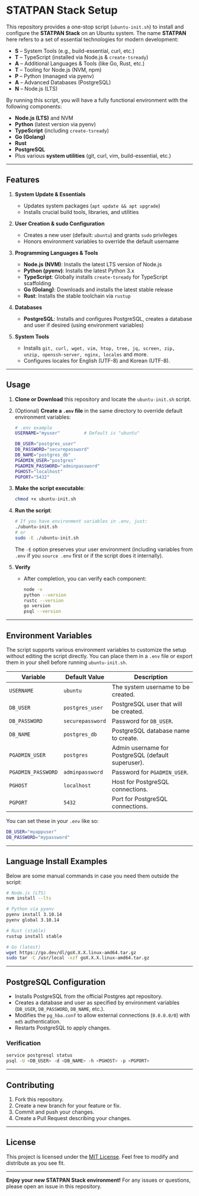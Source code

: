 # STATPAN Stack Setup

This repository provides a one-stop script (`ubuntu-init.sh`) to install and configure the **STATPAN Stack** on an Ubuntu system. The name **STATPAN** here refers to a set of essential technologies for modern development:

- **S** – System Tools (e.g., build-essential, curl, etc.)  
- **T** – TypeScript (installed via Node.js & `create-tsready`)  
- **A** – Additional Languages & Tools (like Go, Rust, etc.)  
- **T** – Tooling for Node.js (NVM, npm)  
- **P** – Python (managed via pyenv)  
- **A** – Advanced Databases (PostgreSQL)  
- **N** – Node.js (LTS)

By running this script, you will have a fully functional environment with the following components:

- **Node.js (LTS)** and NVM  
- **Python** (latest version via pyenv)  
- **TypeScript** (including `create-tsready`)  
- **Go (Golang)**  
- **Rust**  
- **PostgreSQL**  
- Plus various **system utilities** (git, curl, vim, build-essential, etc.)

---

## Features

1. **System Update & Essentials**  
   - Updates system packages (`apt update && apt upgrade`)  
   - Installs crucial build tools, libraries, and utilities

2. **User Creation & sudo Configuration**  
   - Creates a new user (default: `ubuntu`) and grants `sudo` privileges  
   - Honors environment variables to override the default username

3. **Programming Languages & Tools**  
   - **Node.js (NVM)**: Installs the latest LTS version of Node.js  
   - **Python (pyenv)**: Installs the latest Python 3.x  
   - **TypeScript**: Globally installs `create-tsready` for TypeScript scaffolding  
   - **Go (Golang)**: Downloads and installs the latest stable release  
   - **Rust**: Installs the stable toolchain via `rustup`  

4. **Databases**  
   - **PostgreSQL**: Installs and configures PostgreSQL, creates a database and user if desired (using environment variables)

5. **System Tools**  
   - Installs `git, curl, wget, vim, htop, tree, jq, screen, zip, unzip, openssh-server, nginx, locales` and more.  
   - Configures locales for English (UTF-8) and Korean (UTF-8).

---

## Usage

1. **Clone or Download** this repository and locate the `ubuntu-init.sh` script.  
2. (Optional) **Create a `.env` file** in the same directory to override default environment variables:
   ```bash
   # .env example
   USERNAME="myuser"         # Default is "ubuntu"

   DB_USER="postgres_user"
   DB_PASSWORD="securepassword"
   DB_NAME="postgres_db"
   PGADMIN_USER="postgres"
   PGADMIN_PASSWORD="adminpassword"
   PGHOST="localhost"
   PGPORT="5432"
   ```
3. **Make the script executable**:
   ```bash
   chmod +x ubuntu-init.sh
   ```
4. **Run the script**:
   ```bash
   # If you have environment variables in .env, just:
   ./ubuntu-init.sh
   # or
   sudo -E ./ubuntu-init.sh
   ```
   The `-E` option preserves your user environment (including variables from `.env` if you `source .env` first or if the script does it internally).

5. **Verify**  
   - After completion, you can verify each component:
     ```bash
     node -v
     python --version
     rustc --version
     go version
     psql --version
     ```

---

## Environment Variables

The script supports various environment variables to customize the setup without editing the script directly. You can place them in a `.env` file or export them in your shell before running `ubuntu-init.sh`.

| Variable           | Default Value      | Description                                                          |
|--------------------|--------------------|----------------------------------------------------------------------|
| `USERNAME`         | `ubuntu`           | The system username to be created.                                   |
| `DB_USER`          | `postgres_user`    | PostgreSQL user that will be created.                                |
| `DB_PASSWORD`      | `securepassword`   | Password for `DB_USER`.                                              |
| `DB_NAME`          | `postgres_db`      | PostgreSQL database name to create.                                  |
| `PGADMIN_USER`     | `postgres`         | Admin username for PostgreSQL (default superuser).                   |
| `PGADMIN_PASSWORD` | `adminpassword`    | Password for `PGADMIN_USER`.                                         |
| `PGHOST`           | `localhost`        | Host for PostgreSQL connections.                                     |
| `PGPORT`           | `5432`             | Port for PostgreSQL connections.                                     |

You can set these in your `.env` like so:
```bash
DB_USER="myappuser"
DB_PASSWORD="mypassword"
```

---

## Language Install Examples

Below are some manual commands in case you need them outside the script:

```bash
# Node.js (LTS)
nvm install --lts
```

```bash
# Python via pyenv
pyenv install 3.10.14
pyenv global 3.10.14
```

```bash
# Rust (stable)
rustup install stable
```

```bash
# Go (latest)
wget https://go.dev/dl/goX.X.X.linux-amd64.tar.gz
sudo tar -C /usr/local -xzf goX.X.X.linux-amd64.tar.gz
```

---

## PostgreSQL Configuration

- Installs PostgreSQL from the official Postgres apt repository.
- Creates a database and user as specified by environment variables (`DB_USER`, `DB_PASSWORD`, `DB_NAME`, etc.).
- Modifies the `pg_hba.conf` to allow external connections (`0.0.0.0/0`) with `md5` authentication.
- Restarts PostgreSQL to apply changes.

### Verification

```bash
service postgresql status
psql -U <DB_USER> -d <DB_NAME> -h <PGHOST> -p <PGPORT>
```

---

## Contributing

1. Fork this repository.
2. Create a new branch for your feature or fix.
3. Commit and push your changes.
4. Create a Pull Request describing your changes.

---

## License

This project is licensed under the [MIT License](LICENSE). Feel free to modify and distribute as you see fit.

---

**Enjoy your new STATPAN Stack environment!** For any issues or questions, please open an issue in this repository.
